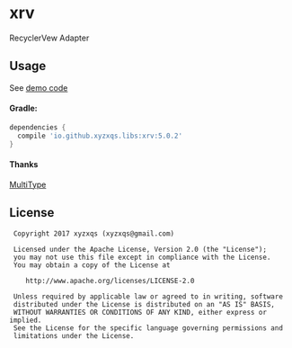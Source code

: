 # xrv

RecyclerVew Adapter

## Usage
 
See [demo code](sample/src/main/java/io/github/xyzxqs/app/xrvdemo/MainActivity.java)

#### Gradle:
```groovy
dependencies {
  compile 'io.github.xyzxqs.libs:xrv:5.0.2'
}
```

#### Thanks

[MultiType](https://github.com/drakeet/MultiType)

License
-------
     Copyright 2017 xyzxqs (xyzxqs@gmail.com)

     Licensed under the Apache License, Version 2.0 (the "License");
     you may not use this file except in compliance with the License.
     You may obtain a copy of the License at

        http://www.apache.org/licenses/LICENSE-2.0

     Unless required by applicable law or agreed to in writing, software
     distributed under the License is distributed on an "AS IS" BASIS,
     WITHOUT WARRANTIES OR CONDITIONS OF ANY KIND, either express or implied.
     See the License for the specific language governing permissions and
     limitations under the License.
